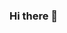 ### Hi there 👋

<!--
**MariaLedezma/MariaLedezma** is a ✨ _special_ ✨ repository because its `README.md` (this file) appears on your GitHub profile.

Here are some ideas to get you started:

- 🌱 I’m currently learning ...
- ⚡ Fun fact: ...
-->
